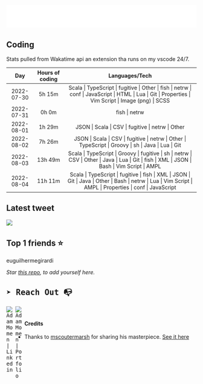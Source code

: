 
![test image size](/assets/welcome_message.gif)

## Coding
Stats pulled from Wakatime api an extension tha runs on my vscode 24/7.

|Day|Hours of coding|Languages/Tech|
|:-:|:-:|:-:|
|2022-07-30|5h 15m|Scala &#124; TypeScript &#124; fugitive &#124; Other &#124; fish &#124; netrw &#124; conf &#124; JavaScript &#124; HTML &#124; Lua &#124; Git &#124; Properties &#124; Vim Script &#124; Image (png) &#124; SCSS|
|2022-07-31|0h 0m|fish &#124; netrw|
|2022-08-01|1h 29m|JSON &#124; Scala &#124; CSV &#124; fugitive &#124; netrw &#124; Other|
|2022-08-02|7h 26m|JSON &#124; Scala &#124; CSV &#124; fugitive &#124; netrw &#124; Other &#124; TypeScript &#124; Groovy &#124; sh &#124; Java &#124; Lua &#124; Git|
|2022-08-03|13h 49m|Scala &#124; TypeScript &#124; Groovy &#124; fugitive &#124; sh &#124; netrw &#124; CSV &#124; Other &#124; Java &#124; Lua &#124; Git &#124; fish &#124; XML &#124; JSON &#124; Bash &#124; Vim Script &#124; AMPL|
|2022-08-04|11h 11m|Scala &#124; TypeScript &#124; fugitive &#124; fish &#124; XML &#124; JSON &#124; Git &#124; Java &#124; Other &#124; Bash &#124; netrw &#124; Lua &#124; Vim Script &#124; AMPL &#124; Properties &#124; conf &#124; JavaScript|

## Latest tweet
[<img src="<tweet-image-url>" width="400">](<tweet-url>)

## Top 1 friends ⭐️
euguilhermegirardi

*Star [this repo](https://github.com/AdamMomen/AdamMomen), to add yourself here.*


<samp>

## ➤ Reach Out :mailbox_with_no_mail:

>
  <a href="https://www.linkedin.com/in/adam-momen-99596275/">
     <img align="left" alt="Adam Momen | Linkedin" width="24px" src="./assets/Linkedin.svg" />
   </a>

   <a href="https://adammomen.com/">
     <img align="left" alt="Adam Momen | Portfolio" width="24px" src="./assets/web.svg" />
   </a>

</samp>

<br>

#### Credits
* Thanks to [mscoutermarsh](https://github.com/mscoutermarsh) for sharing his masterpiece. [See it here](https://github.com/mscoutermarsh/mscoutermarsh)